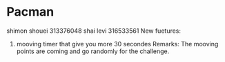 # Pacman
shimon shouei 313376048
shai levi 316533561
New fuetures:
1. mooving timer that give you more 30 secondes
Remarks:
The mooving points are coming and go randomly for the challenge.
 

